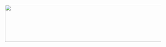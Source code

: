 <div align = "center">


<a href="https://www.gitanimals.org/en_US?utm_medium=image&utm_source=Y00nS00Hyun&utm_content=line">
  <img
    src="https://render.gitanimals.org/lines/Y00nS00Hyun?pet-id=741172258441570305"
    width="600"
    height="120"
  />
</a>
  
  
</div>
  
